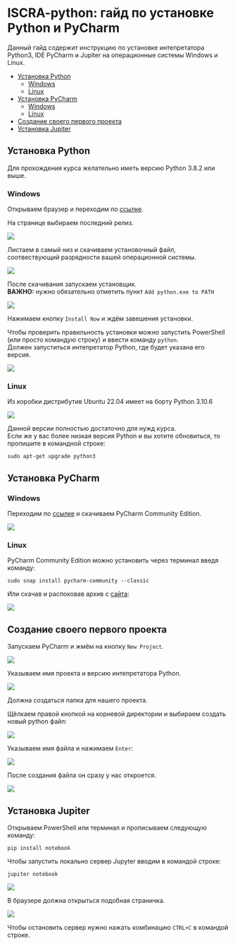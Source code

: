 # ISCRA-python: гайд по установке Python и PyCharm

Данный гайд содержит инструкцию по установке интепретатора Python3, IDE PyCharm и Jupiter на операционные системы Windows и Linux. 


* [Установка Python](#Установка_Python)  
  * [Windows](#Установка_Python_win)  
  * [Linux](#Установка_Python_linux)  
* [Установка PyCharm](#Установка_PyCharm)  
  * [Windows](#Установка_PyCharm_win)  
  * [Linux](#Установка_PyCharm_linux)  
* [Создание своего первого проекта](#Создание_своего_первого_проекта)  
* [Установка Jupiter](#Установка_Jupiter)  

<a name="Установка_Python"></a>
## Установка Python

Для прохождения курса желательно иметь версию Python 3.8.2 или выше.

<a name="Установка_Python_win"></a>
### Windows
Открываем браузер и переходим по [ссылке](https://www.python.org/).

На странице выбираем последний релиз.

![](https://github.com/N0ktis/ISCRA-python/blob/main/img/1.png)

Листаем в самый низ и скачиваем установочный файл, соотвествующий разрядности вашей операционной системы.

![](https://github.com/N0ktis/ISCRA-python/blob/main/img/2.png)

После скачивания запускаем установщик.  
**ВАЖНО:** нужно обязательно отметить пункт `Add python.exe to PATH`

![](https://github.com/N0ktis/ISCRA-python/blob/main/img/3.png)

Нажимаем кнопку `Install Now` и ждём завешения установки.

Чтобы проверить правильность установки можно запустить PowerShell (или просто командую строку) и ввести команду `python`.  
Должен запуститься интепретатор Python, где будет указана его версия.

![](https://github.com/N0ktis/ISCRA-python/blob/main/img/4.png)

<a name="Установка_Python_linux"></a>
### Linux

Из коробки дистрибутив Ubuntu 22.04 имеет на борту Python 3.10.6

![](https://github.com/N0ktis/ISCRA-python/blob/main/img/8.png)

Данной версии полностью достаточно для нужд курса.  
Если же у вас более низкая версия Python и вы хотите обновиться, то пропишите в командной строке:

```
sudo apt-get upgrade python3
```

<a name="Установка_PyCharm"></a>
## Установка PyCharm

<a name="Установка_PyCharm_win"></a>
### Windows

Переходим по [ссылке](https://www.jetbrains.com/pycharm/download/#section=windows) и скачиваем PyCharm Community Edition.

![](https://github.com/N0ktis/ISCRA-python/blob/main/img/7.png)

<a name="Установка_PyCharm_linux"></a>
### Linux

PyCharm Community Edition можно установить через терминал введя команду:
```
sudo snap install pycharm-community --classic
```
Или скачав и распоковав архив с [сайта](https://www.jetbrains.com/pycharm/download/#section=linux):

![](https://github.com/N0ktis/ISCRA-python/blob/main/img/9.png)

<a name="Создание_своего_первого_проекта"></a>
## Создание своего первого проекта

Запускаем PyCharm и жмём на кнопку `New Project`.

![](https://github.com/N0ktis/ISCRA-python/blob/main/img/11.png)

Указываем имя проекта и версию интепретатора Python.

![](https://github.com/N0ktis/ISCRA-python/blob/main/img/12.png)

Должна создаться папка для нашего проекта.

Щёлкаем правой кнопкой на корневой директории и выбираем создать новый python файл:

![](https://github.com/N0ktis/ISCRA-python/blob/main/img/15.png)

Указываем имя файла и нажимаем `Enter`:

![](https://github.com/N0ktis/ISCRA-python/blob/main/img/16.png)

После создания файла он сразу у нас откроется.

![](https://github.com/N0ktis/ISCRA-python/blob/main/img/17.png)

<a name="Установка_Jupiter"></a>
## Установка Jupiter

Открываем PowerShell или терминал и прописываем следующую команду:

```
pip install notebook
```

Чтобы запустить локально сервер Jupyter вводим в командой строке:

```
jupiter notebook
```
![](https://github.com/N0ktis/ISCRA-python/blob/main/img/13.png)

В браузере должна открыться подобная страничка.

![](https://github.com/N0ktis/ISCRA-python/blob/main/img/14.png)

Чтобы остановить сервер нужно нажать комбинацию `CTRL+C` в командой строке.

